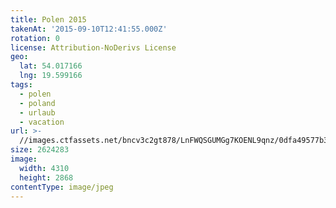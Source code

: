 ```yaml
---
title: Polen 2015
takenAt: '2015-09-10T12:41:55.000Z'
rotation: 0
license: Attribution-NoDerivs License
geo:
  lat: 54.017166
  lng: 19.599166
tags:
  - polen
  - poland
  - urlaub
  - vacation
url: >-
  //images.ctfassets.net/bncv3c2gt878/LnFWQSGUMGg7KOENL9qnz/0dfa49577b39432056bf9a4c792b69cc/polen-2015_25657050500_o
size: 2624283
image:
  width: 4310
  height: 2868
contentType: image/jpeg
---
```


